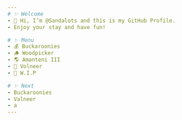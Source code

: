 ```yaml
---
# ✨ Welcome
- 👋 Hi, I’m @Sandalots and this is my GitHub Profile.
- Enjoy your stay and have fun!

# ✨ Menu
- 💰 Buckaroonies
- 🪵 Woodpicker
- 🌎 Amanteni III
- 🔮 Volneer
- 🔨 W.I.P

# ✨ Next
- Buckaroonies
- Valneer
- a
---
```

<!---
Sandalots/Sandalots is a ✨ special ✨ repository because its `README.md` (this file) appears on your GitHub profile.
You can click the Preview link to take a look at your changes.
--->
